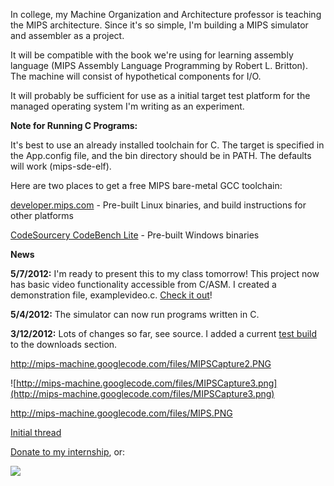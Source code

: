 In college, my Machine Organization and Architecture professor is teaching the MIPS architecture. Since it's so simple, I'm building a MIPS simulator and assembler as a project.

It will be compatible with the book we're using for learning assembly language (MIPS Assembly Language Programming by Robert L. Britton). The machine will consist of hypothetical components for I/O.

It will probably be sufficient for use as a initial target test platform for the managed operating system I'm writing as an experiment.

**Note for Running C Programs:**

It's best to use an already installed toolchain for C. The target is specified in the App.config file, and the bin directory should be in PATH. The defaults will work (mips-sde-elf).

Here are two places to get a free MIPS bare-metal GCC toolchain:

[developer.mips.com](http://developer.mips.com/tools/compilers/bare-metal-toolchain/) - Pre-built Linux binaries, and build instructions for other platforms

[CodeSourcery CodeBench Lite](https://sourcery.mentor.com/sgpp/lite/mips/portal/release2099) - Pre-built Windows binaries


**News**

**5/7/2012:** I'm ready to present this to my class tomorrow! This project now has basic video functionality accessible from C/ASM. I created a demonstration file, examplevideo.c. [Check it out](http://code.google.com/p/mips-machine/downloads/detail?name=MIPS.Simulator.Presentation.zip&can=2)!

**5/4/2012:** The simulator can now run programs written in C.

**3/12/2012:** Lots of changes so far, see source. I added a current [test build](http://code.google.com/p/mips-machine/downloads/detail?name=MIPS.Simulator.zip&can=2&q=) to the downloads section.

http://mips-machine.googlecode.com/files/MIPSCapture2.PNG

![http://mips-machine.googlecode.com/files/MIPSCapture3.png](http://mips-machine.googlecode.com/files/MIPSCapture3.png)

http://mips-machine.googlecode.com/files/MIPS.PNG

[Initial thread](http://forum.osdev.org/viewtopic.php?f=15&t=24959)

[Donate to my internship](http://bit.ly/2558933), or:

[![](https://www.paypal.com/en_US/i/btn/btn_donate_LG.gif)](http://bit.ly/hl6rer)